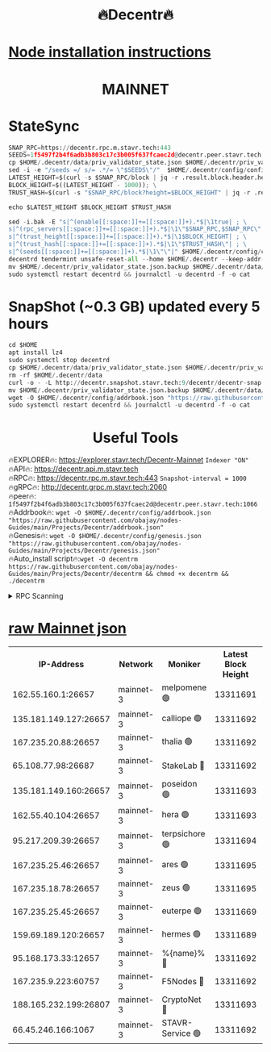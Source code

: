 <h1 align="center"> 🔥Decentr🔥</h1>

[Node installation instructions](https://github.com/obajay/nodes-Guides/tree/main/Projects/Decentr)
=
<h1 align="center"> MAINNET</h1>

# StateSync
```python
SNAP_RPC=https://decentr.rpc.m.stavr.tech:443
SEEDS=1f5497f2b4f6adb3b803c17c3b005f637fcaec2d@decentr.peer.stavr.tech:1066
cp $HOME/.decentr/data/priv_validator_state.json $HOME/.decentr/priv_validator_state.json.backup
sed -i -e "/seeds =/ s/= .*/= \"$SEEDS\"/"  $HOME/.decentr/config/config.toml
LATEST_HEIGHT=$(curl -s $SNAP_RPC/block | jq -r .result.block.header.height); \
BLOCK_HEIGHT=$((LATEST_HEIGHT - 1000)); \
TRUST_HASH=$(curl -s "$SNAP_RPC/block?height=$BLOCK_HEIGHT" | jq -r .result.block_id.hash)

echo $LATEST_HEIGHT $BLOCK_HEIGHT $TRUST_HASH

sed -i.bak -E "s|^(enable[[:space:]]+=[[:space:]]+).*$|\1true| ; \
s|^(rpc_servers[[:space:]]+=[[:space:]]+).*$|\1\"$SNAP_RPC,$SNAP_RPC\"| ; \
s|^(trust_height[[:space:]]+=[[:space:]]+).*$|\1$BLOCK_HEIGHT| ; \
s|^(trust_hash[[:space:]]+=[[:space:]]+).*$|\1\"$TRUST_HASH\"| ; \
s|^(seeds[[:space:]]+=[[:space:]]+).*$|\1\"\"|" $HOME/.decentr/config/config.toml
decentrd tendermint unsafe-reset-all --home $HOME/.decentr --keep-addr-book
mv $HOME/.decentr/priv_validator_state.json.backup $HOME/.decentr/data/priv_validator_state.json
sudo systemctl restart decentrd && journalctl -u decentrd -f -o cat
```
# SnapShot (~0.3 GB) updated every 5 hours
```python
cd $HOME
apt install lz4
sudo systemctl stop decentrd
cp $HOME/.decentr/data/priv_validator_state.json $HOME/.decentr/priv_validator_state.json.backup
rm -rf $HOME/.decentr/data
curl -o - -L http://decentr.snapshot.stavr.tech:9/decentr/decentr-snap.tar.lz4 | lz4 -c -d - | tar -x -C $HOME/.decentr --strip-components 2
mv $HOME/.decentr/priv_validator_state.json.backup $HOME/.decentr/data/priv_validator_state.json
wget -O $HOME/.decentr/config/addrbook.json "https://raw.githubusercontent.com/obajay/nodes-Guides/main/Projects/Decentr/addrbook.json"
sudo systemctl restart decentrd && journalctl -u decentrd -f -o cat
```

 <h1 align="center"> Useful Tools</h1>

🔥EXPLORER🔥:     https://explorer.stavr.tech/Decentr-Mainnet        `Indexer "ON"` \
🔥API🔥:          https://decentr.api.m.stavr.tech \
🔥RPC🔥:          https://decentr.rpc.m.stavr.tech:443              `Snapshot-interval = 1000` \
🔥gRPC🔥:         http://decentr.grpc.m.stavr.tech:2060 \
🔥peer🔥:         `1f5497f2b4f6adb3b803c17c3b005f637fcaec2d@decentr.peer.stavr.tech:1066` \
🔥Addrbook🔥:  `wget -O $HOME/.decentr/config/addrbook.json "https://raw.githubusercontent.com/obajay/nodes-Guides/main/Projects/Decentr/addrbook.json"` \
🔥Genesis🔥:  `wget -O $HOME/.decentr/config/genesis.json "https://raw.githubusercontent.com/obajay/nodes-Guides/main/Projects/Decentr/genesis.json"` \
🔥Auto_install script🔥:`wget -O decentrm https://raw.githubusercontent.com/obajay/nodes-Guides/main/Projects/Decentr/decentrm && chmod +x decentrm && ./decentrm`

<details>
<summary>RPC Scanning</summary>

<h2 align="center"> We scan nodes in real time every 4 hours. And we provide the final result of RPC endpoints.
We cannot influence the operation of these nodes in any way. </h2>


```python
If Voting Power is higher than 0 --> then the Node is a validator of the network and may be subject to attack and be a potential threat to the chain.
```
```python
We marked such validators with a red symbol
```

</details>

[raw Mainnet json](https://rpc-check.decentrm.stavr.tech/decentrm/rpc-decentrm-result.json)
=



<table><tr><th>IP-Address</th><th>Network</th><th>Moniker</th><th>Latest Block Height</th><th>Earliest Block Height</th><th>Catching Up</th><th>Tx Index</th><th>Voting Power</th><th>Scan Time</th></tr><tr><td>162.55.160.1:26657</td><td>mainnet-3</td><td>melpomene 🟢</td><td>13311691</td><td>1688950</td><td>False</td><td>on</td><td>0</td><td>2024-03-14T02:21:58.197138738UTC</td></tr><tr><td>135.181.149.127:26657</td><td>mainnet-3</td><td>calliope 🟢</td><td>13311692</td><td>1688950</td><td>False</td><td>on</td><td>0</td><td>2024-03-14T02:22:02.606126869UTC</td></tr><tr><td>167.235.20.88:26657</td><td>mainnet-3</td><td>thalia 🟢</td><td>13311692</td><td>1688950</td><td>False</td><td>on</td><td>0</td><td>2024-03-14T02:22:06.110643239UTC</td></tr><tr><td>65.108.77.98:26687</td><td>mainnet-3</td><td>StakeLab 🔴</td><td>13311692</td><td>1688950</td><td>False</td><td>on</td><td>5454994</td><td>2024-03-14T02:22:06.426657057UTC</td></tr><tr><td>135.181.149.160:26657</td><td>mainnet-3</td><td>poseidon 🟢</td><td>13311693</td><td>1688950</td><td>False</td><td>on</td><td>0</td><td>2024-03-14T02:22:10.809949366UTC</td></tr><tr><td>162.55.40.104:26657</td><td>mainnet-3</td><td>hera 🟢</td><td>13311693</td><td>1688950</td><td>False</td><td>on</td><td>0</td><td>2024-03-14T02:22:11.302948518UTC</td></tr><tr><td>95.217.209.39:26657</td><td>mainnet-3</td><td>terpsichore 🟢</td><td>13311694</td><td>1688950</td><td>False</td><td>on</td><td>0</td><td>2024-03-14T02:22:15.688049706UTC</td></tr><tr><td>167.235.25.46:26657</td><td>mainnet-3</td><td>ares 🟢</td><td>13311695</td><td>1688950</td><td>False</td><td>on</td><td>0</td><td>2024-03-14T02:22:20.000200440UTC</td></tr><tr><td>167.235.18.78:26657</td><td>mainnet-3</td><td>zeus 🟢</td><td>13311695</td><td>1688950</td><td>False</td><td>on</td><td>0</td><td>2024-03-14T02:22:22.257278297UTC</td></tr><tr><td>167.235.25.45:26657</td><td>mainnet-3</td><td>euterpe 🟢</td><td>13311669</td><td>1688950</td><td>False</td><td>on</td><td>0</td><td>2024-03-14T02:22:24.514457142UTC</td></tr><tr><td>159.69.189.120:26657</td><td>mainnet-3</td><td>hermes 🟢</td><td>13311689</td><td>1688950</td><td>False</td><td>on</td><td>0</td><td>2024-03-14T02:22:26.776466930UTC</td></tr><tr><td>95.168.173.33:12657</td><td>mainnet-3</td><td>%{name}% 🔴</td><td>13311692</td><td>8964001</td><td>False</td><td>on</td><td>4280138</td><td>2024-03-14T02:22:03.616290748UTC</td></tr><tr><td>167.235.9.223:60757</td><td>mainnet-3</td><td>F5Nodes 🔴</td><td>13311692</td><td>12380001</td><td>False</td><td>off</td><td>562</td><td>2024-03-14T02:22:03.847844844UTC</td></tr><tr><td>188.165.232.199:26807</td><td>mainnet-3</td><td>CryptoNet 🔴</td><td>13311693</td><td>13242001</td><td>False</td><td>off</td><td>916189</td><td>2024-03-14T02:22:11.075817709UTC</td></tr><tr><td>66.45.246.166:1067</td><td>mainnet-3</td><td>STAVR-Service 🟢</td><td>13311692</td><td>13308001</td><td>False</td><td>on</td><td>0</td><td>2024-03-14T02:22:03.149426516UTC</td></tr></table>
